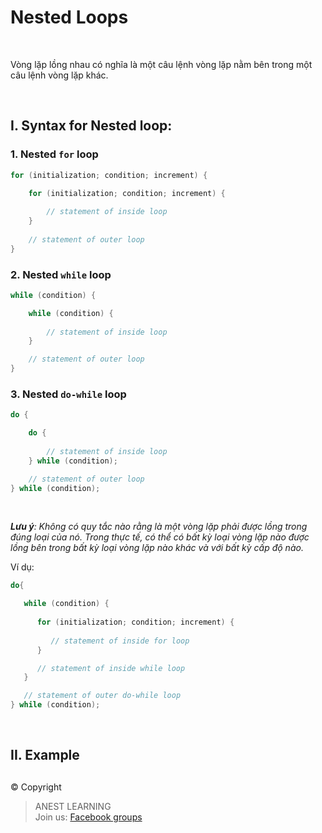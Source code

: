 # Nested Loops

<br />

Vòng lặp lồng nhau có nghĩa là một câu lệnh vòng lặp nằm bên trong một câu lệnh vòng lặp khác.

<br />

## I. Syntax for Nested loop:

### 1. Nested `for` loop

```c
for (initialization; condition; increment) {

    for (initialization; condition; increment) {
      
        // statement of inside loop
    }
   
    // statement of outer loop
}
```

### 2. Nested `while` loop

```c
while (condition) {

    while (condition) {
      
        // statement of inside loop
    }

    // statement of outer loop
}
```

### 3. Nested `do-while` loop

```c
do {

    do {
      
        // statement of inside loop
    } while (condition);

    // statement of outer loop
} while (condition);
```

<br />

_**Lưu ý**: Không có quy tắc nào rằng là một vòng lặp phải được lồng trong đúng loại của nó. Trong thực tế, có thể có bất kỳ loại vòng lặp nào được lồng bên trong bất kỳ loại vòng lặp nào khác và với bất kỳ cấp độ nào._

Ví dụ:
```c
do{

   while (condition) {
      
      for (initialization; condition; increment) {
      
         // statement of inside for loop
      }

      // statement of inside while loop
   }

   // statement of outer do-while loop
} while (condition);
```

<br />

## II. Example


##  

© Copyright
> ANEST LEARNING  
> Join us: [Facebook groups](https://www.facebook.com/groups/anest.learning/)
